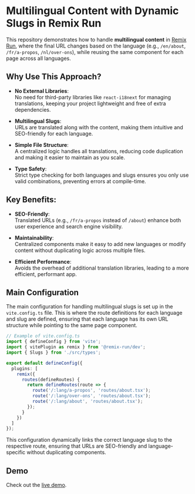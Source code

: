 # Multilingual Content with Dynamic Slugs in Remix Run

This repository demonstrates how to handle **multilingual content** in [Remix Run](https://remix.run/), where the final URL changes based on the language (e.g., `/en/about`, `/fr/a-propos`, `/nl/over-ons`), while reusing the same component for each page across all languages.

## Why Use This Approach?

- **No External Libraries**:  
  No need for third-party libraries like `react-i18next` for managing translations, keeping your project lightweight and free of extra dependencies.

- **Multilingual Slugs**:  
  URLs are translated along with the content, making them intuitive and SEO-friendly for each language.

- **Simple File Structure**:  
  A centralized logic handles all translations, reducing code duplication and making it easier to maintain as you scale.

- **Type Safety**:  
  Strict type checking for both languages and slugs ensures you only use valid combinations, preventing errors at compile-time.

## Key Benefits:

- **SEO-Friendly**:  
  Translated URLs (e.g., `/fr/a-propos` instead of `/about`) enhance both user experience and search engine visibility.

- **Maintainability**:  
  Centralized components make it easy to add new languages or modify content without duplicating logic across multiple files.

- **Efficient Performance**:  
  Avoids the overhead of additional translation libraries, leading to a more efficient, performant app.

## Main Configuration

The main configuration for handling multilingual slugs is set up in the `vite.config.ts` file. This is where the route definitions for each language and slug are defined, ensuring that each language has its own URL structure while pointing to the same page component.

```ts
// Example of vite.config.ts
import { defineConfig } from 'vite';
import { vitePlugin as remix } from '@remix-run/dev';
import { Slugs } from './src/types';

export default defineConfig({
  plugins: [
    remix({
      routes(defineRoutes) {
        return defineRoutes(route => {
          route('/:lang/a-propos', 'routes/about.tsx');
          route('/:lang/over-ons', 'routes/about.tsx');
          route('/:lang/about', 'routes/about.tsx');
        });
      }
    })
  ]
});
```

This configuration dynamically links the correct language slug to the respective route, ensuring that URLs are SEO-friendly and language-specific without duplicating components.

## Demo

Check out the [live demo](https://remix-multilingual-slugs-cpmektga0-faizan47s-projects.vercel.app).
